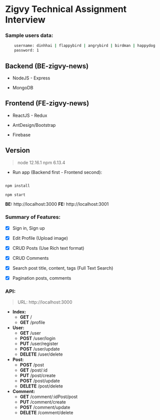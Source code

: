 # Zigvy Technical Assignment Interview

  ### Sample users data:
```sh
    username: dinhhai | flappybird | angrybird | birdman | happydog
    password: 1
```

## Backend (BE-zigvy-news)

-   NodeJS - Express
    
-   MongoDB
    

  

## Frontend (FE-zigvy-news)

-   ReactJS - Redux
    
-   AntDesign/Bootstrap
    
-   Firebase
    
## Version

> node 12.16.1
> npm 6.13.4

  

- Run app (Backend first - Frontend second):

```sh

npm install

npm start

```
  **BE:** http://localhost:3000
  **FE:** http://localhost:3001
  
### Summary of Features:

 - [x] Sign in, Sign up
    
 - [x] Edit Profile (Upload image)
    
 - [x] CRUD Posts (Use Rich text format)
    
 - [x] CRUD Comments
    
 - [x] Search post title, content, tags (Full Text Search)
    
 - [x] Pagination posts, comments

### API:

> URL: http://localhost:3000
 - **Index:**
	- **GET** /
	- **GET** /profile
 - **User:**
	- **GET** /user
	- **POST** /user/login
	- **PUT** /user/register 
	- **POST** /user/update
	- **DELETE** /user/delete
- **Post:**
	- **POST** /post
	- **GET** /post/:id
	- **PUT** /post/create 
	- **POST** /post/update
	- **DELETE** /post/delete
- **Comment:**
	- **GET** /comment/:idPost/post
	- **PUT** /comment/create 
	- **POST** /comment/update
	- **DELETE** /comment/delete


